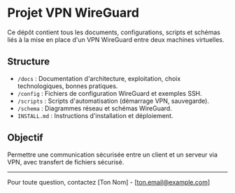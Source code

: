 # Projet VPN WireGuard

Ce dépôt contient tous les documents, configurations, scripts et schémas liés à la mise en place d'un VPN WireGuard entre deux machines virtuelles.

## Structure

- `/docs` : Documentation d'architecture, exploitation, choix technologiques, bonnes pratiques.
- `/config` : Fichiers de configuration WireGuard et exemples SSH.
- `/scripts` : Scripts d'automatisation (démarrage VPN, sauvegarde).
- `/schema` : Diagrammes réseau et schémas WireGuard.
- `INSTALL.md` : Instructions d'installation et déploiement.

## Objectif

Permettre une communication sécurisée entre un client et un serveur via VPN, avec transfert de fichiers sécurisé.

---

Pour toute question, contactez [Ton Nom] - [ton.email@example.com]

